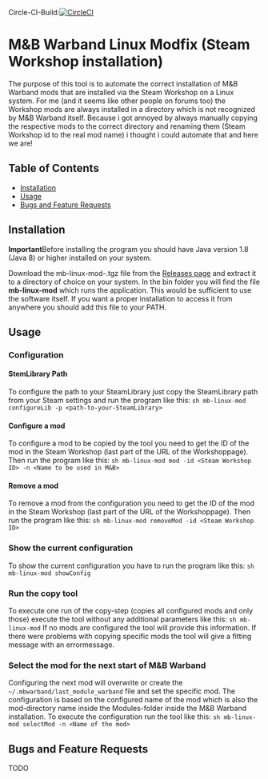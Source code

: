 Circle-CI-Build:[![CircleCI](https://circleci.com/gh/FHolzStein/mb-linux-mod.svg?style=svg)](https://circleci.com/gh/FHolzStein/mb-linux-mod)

# M&B Warband Linux Modfix (Steam Workshop installation)
The purpose of this tool is to automate the correct installation of M&B Warband mods that are installed via the Steam Workshop on a Linux system. For me (and it seems like other people on forums too) the Workshop mods are always installed in a directory which is not recognized by M&B Warband itself. Because i got annoyed by always manually copying the respective mods to the correct directory and renaming them (Steam Workshop id to the real mod name) i thought i could automate that and here we are!

## Table of Contents
* [Installation](https://www.github.com/FHolzStein/mb-linux-mod#installation)
* [Usage](https://www.github.com/FHolzStein/mb-linux-mod#usage)
* [Bugs and Feature Requests](https://github.com/FHolzStein/mb-linux-mod#bugs-and-feature-requests)

## Installation
**Important**Before installing the program you should have Java version 1.8 (Java 8) or higher installed on your system.

Download the mb-linux-mod-<version>.tgz file from the [Releases page](https://github.com/FHolzStein/mb-linux-mod/releases) and extract it to a directory of choice on your system. In the bin folder you will find the file **mb-linux-mod** which runs the application. This would be sufficient to use the software itself. If you want a proper installation to access it from anywhere you should add this file to your PATH.

## Usage
### Configuration
#### StemLibrary Path
To configure the path to your SteamLibrary just copy the SteamLibrary path from your Steam settings and run the program like this:
`sh mb-linux-mod configureLib -p <path-to-your-SteamLibrary>` 
#### Configure a mod
To configure a mod to be copied by the tool you need to get the ID of the mod in the Steam Workshop (last part of the URL of the Workshoppage). Then run the program like this:
`sh mb-linux-mod mod -id <Steam Workshop ID> -n <Name to be used in M&B>`
#### Remove a mod
To remove a mod from the configuration you need to get the ID of the mod in the Steam Workshop (last part of the URL of the Workshoppage). Then run the program like this:
`sh mb-linux-mod removeMod -id <Steam Workshop ID>`
### Show the current configuration
To show the current configuration you have to run the program like this:
`sh mb-linux-mod showConfig`
### Run the copy tool
To execute one run of the copy-step (copies all configured mods and only those) execute the tool without any additional parameters like this:
`sh mb-linux-mod`
If no mods are configured the tool will provide this information. If there were problems with copying specific mods the tool will give a fitting message with an errormessage.
### Select the mod for the next start of M&B Warband
Configuring the next mod will overwrite or create the `~/.mbwarband/last_module_warband` file and set the specific mod. The configuration is based on the configured name of the mod which is also the mod-directory name inside the Modules-folder inside the M&B Warband installation. To execute the configuration run the tool like this:
`sh mb-linux-mod selectMod -n <Name of the mod>`
## Bugs and Feature Requests
TODO
